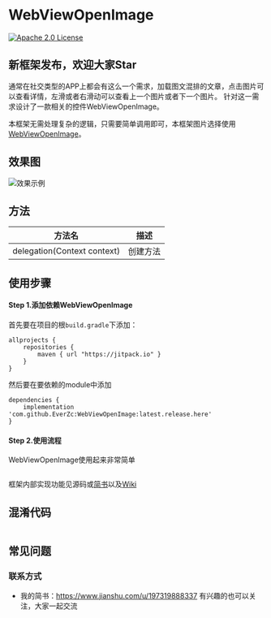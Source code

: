 # WebViewOpenImage

[![Apache 2.0 License](https://img.shields.io/badge/license-Apache%202.0-blue.svg?style=flat)](http://www.apache.org/licenses/LICENSE-2.0.html)

## 新框架发布，欢迎大家Star

通常在社交类型的APP上都会有这么一个需求，加载图文混排的文章，点击图片可以查看详情，左滑或者右滑动可以查看上一个图片或者下一个图片。
针对这一需求设计了一款相关的控件WebViewOpenImage。

本框架无需处理复杂的逻辑，只需要简单调用即可，本框架图片选择使用[WebViewOpenImage](https://github.com/EverZc/WebViewOpenImage)。


## 效果图


![效果示例](https://upload-images.jianshu.io/upload_images/4677908-78fefb287880dfe1.gif?imageMogr2/auto-orient/strip)


## 方法
|方法名|描述|
|---|---|
|delegation(Context context)|创建方法


## 使用步骤

#### Step 1.添加依赖WebViewOpenImage
首先要在项目的根`build.gradle`下添加：
```
allprojects {
	repositories {
        maven { url "https://jitpack.io" }
    }
}
```
然后要在要依赖的module中添加
```
dependencies {
    implementation 'com.github.EverZc:WebViewOpenImage:latest.release.here'
}
```

#### Step 2.使用流程
WebViewOpenImage使用起来非常简单
```

```

框架内部实现功能见源码或[简书](https://www.jianshu.com/p/83794a4f8752)以及[Wiki](https://github.com/EverZc/CommentBottomBar/wiki)

## 混淆代码
```java


```

## 常见问题


### 联系方式
* 我的简书：https://www.jianshu.com/u/197319888337 有兴趣的也可以关注，大家一起交流

